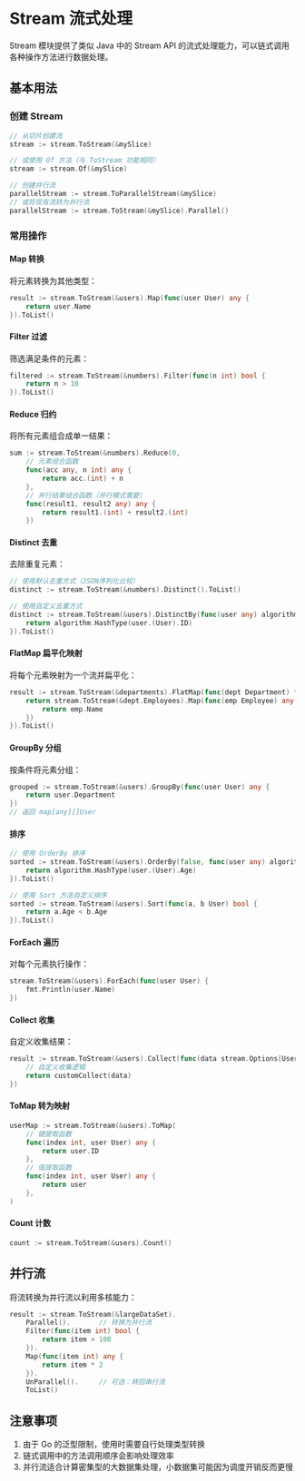 # Stream 流式处理

Stream 模块提供了类似 Java 中的 Stream API 的流式处理能力，可以链式调用各种操作方法进行数据处理。

## 基本用法

### 创建 Stream

```go
// 从切片创建流
stream := stream.ToStream(&mySlice)

// 或使用 Of 方法（与 ToStream 功能相同）
stream := stream.Of(&mySlice)

// 创建并行流
parallelStream := stream.ToParallelStream(&mySlice)
// 或将现有流转为并行流
parallelStream := stream.ToStream(&mySlice).Parallel()
```

### 常用操作

#### Map 转换

将元素转换为其他类型：

```go
result := stream.ToStream(&users).Map(func(user User) any {
    return user.Name
}).ToList()
```

#### Filter 过滤

筛选满足条件的元素：

```go
filtered := stream.ToStream(&numbers).Filter(func(n int) bool {
    return n > 10
}).ToList()
```

#### Reduce 归约

将所有元素组合成单一结果：

```go
sum := stream.ToStream(&numbers).Reduce(0, 
    // 元素组合函数
    func(acc any, n int) any {
        return acc.(int) + n
    }, 
    // 并行结果组合函数（并行模式需要）
    func(result1, result2 any) any {
        return result1.(int) + result2.(int)
    })
```

#### Distinct 去重

去除重复元素：

```go
// 使用默认去重方式（JSON序列化比较）
distinct := stream.ToStream(&numbers).Distinct().ToList()

// 使用自定义去重方式
distinct := stream.ToStream(&users).DistinctBy(func(user any) algorithm.HashType {
    return algorithm.HashType(user.(User).ID)
}).ToList()
```

#### FlatMap 扁平化映射

将每个元素映射为一个流并扁平化：

```go
result := stream.ToStream(&departments).FlatMap(func(dept Department) *stream.Stream[any, []any] {
    return stream.ToStream(&dept.Employees).Map(func(emp Employee) any {
        return emp.Name
    })
}).ToList()
```

#### GroupBy 分组

按条件将元素分组：

```go
grouped := stream.ToStream(&users).GroupBy(func(user User) any {
    return user.Department
})
// 返回 map[any][]User
```

#### 排序

```go
// 使用 OrderBy 排序
sorted := stream.ToStream(&users).OrderBy(false, func(user any) algorithm.HashType {
    return algorithm.HashType(user.(User).Age)
}).ToList()

// 使用 Sort 方法自定义排序
sorted := stream.ToStream(&users).Sort(func(a, b User) bool {
    return a.Age < b.Age
}).ToList()
```

#### ForEach 遍历

对每个元素执行操作：

```go
stream.ToStream(&users).ForEach(func(user User) {
    fmt.Println(user.Name)
})
```

#### Collect 收集

自定义收集结果：

```go
result := stream.ToStream(&users).Collect(func(data stream.Options[User], sourceData []User) any {
    // 自定义收集逻辑
    return customCollect(data)
})
```

#### ToMap 转为映射

```go
userMap := stream.ToStream(&users).ToMap(
    // 键提取函数
    func(index int, user User) any {
        return user.ID
    },
    // 值提取函数
    func(index int, user User) any {
        return user
    },
)
```

#### Count 计数

```go
count := stream.ToStream(&users).Count()
```

## 并行流

将流转换为并行流以利用多核能力：

```go
result := stream.ToStream(&largeDataSet).
    Parallel().       // 转换为并行流
    Filter(func(item int) bool {
        return item > 100
    }).
    Map(func(item int) any {
        return item * 2
    }).
    UnParallel().     // 可选：转回串行流
    ToList()
```

## 注意事项

1. 由于 Go 的泛型限制，使用时需要自行处理类型转换
2. 链式调用中的方法调用顺序会影响处理效率
3. 并行流适合计算密集型的大数据集处理，小数据集可能因为调度开销反而更慢 